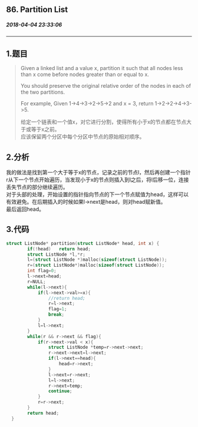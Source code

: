 ## 86. Partition List
##### 2018-04-04 23:33:06
***
## 1.题目
>Given a linked list and a value x, partition it such that all nodes less than x come before nodes greater than or equal to x.
>
>You should preserve the original relative order of the nodes in each of the two partitions.
>
>For example,
Given 1->4->3->2->5->2 and x = 3,
return 1->2->2->4->3->5.
>
>给定一个链表和一个值x，对它进行分割，使得所有小于x的节点都在节点大于或等于x之前。  
>应该保留两个分区中每个分区中节点的原始相对顺序。

## 2.分析
我的做法是找到第一个大于等于x的节点，记录之前的节点l，然后再创建一个指针r从下一个节点开始遍历，当发现小于x的节点则插入到l之后，将l后移一位，连接丢失节点的部分继续遍历。  
对于头部的处理，开始设置的指针指向节点的下一个节点赋值为head，这样可以有效避免。在后期插入的时候如果l->next是head，则对head赋新值。  
最后返回head。
## 3.代码
```c
struct ListNode* partition(struct ListNode* head, int x) {
        if(!head)   return head;
        struct ListNode *l,*r;
        l=(struct ListNode *)malloc(sizeof(struct ListNode));
        r=(struct ListNode*)malloc(sizeof(struct ListNode));
        int flag=0;
        l->next=head;
        r=NULL;
        while(l->next){
            if(l->next->val>=x){
                //return head;
                r=l->next;
                flag=1;
                break;
            }
            l=l->next;
        }
        while(r && r->next && flag){
            if(r->next->val < x){
                struct ListNode *temp=r->next->next;
                r->next->next=l->next;
                if(l->next==head){
                    head=r->next;
                }
                l->next=r->next;
                l=l->next;
                r->next=temp;
                continue;
            }
            r=r->next;
        }
        return head;
  }
  ```
